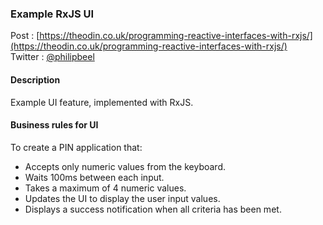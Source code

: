 ### Example RxJS UI

Post : [https://theodin.co.uk/programming-reactive-interfaces-with-rxjs/](https://theodin.co.uk/programming-reactive-interfaces-with-rxjs/)<br/>
Twitter : [@philipbeel](https://twitter.com/philipbeel)<br/>

#### Description

Example UI feature, implemented with RxJS.

#### Business rules for UI

To create a PIN application that:

- Accepts only numeric values from the keyboard.
- Waits 100ms between each input.
- Takes a maximum of 4 numeric values.
- Updates the UI to display the user input values.
- Displays a success notification when all criteria has been met.
